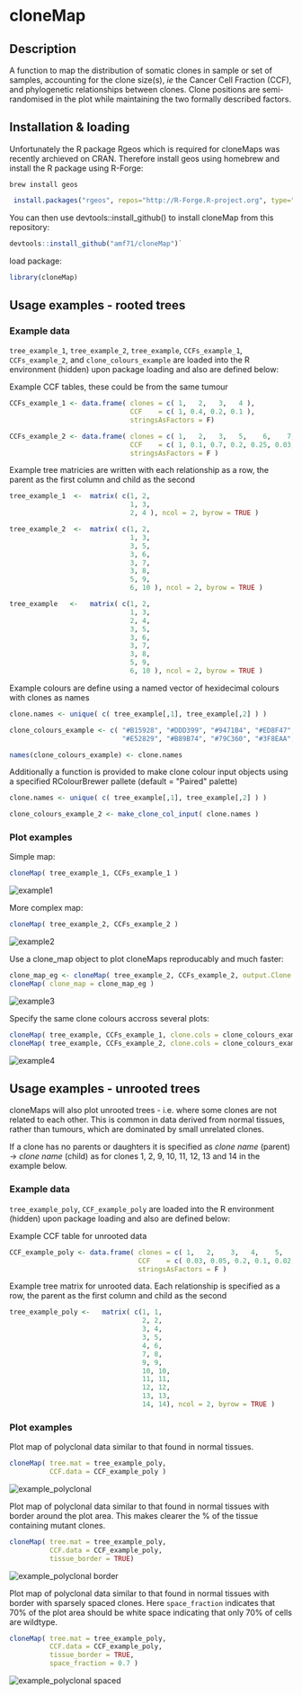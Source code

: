 
# cloneMap


## Description

A function to map the distribution of somatic clones in sample or set of samples, accounting for the clone size(s), *ie* the Cancer Cell Fraction (CCF), and phylogenetic relationships between clones. Clone positions are semi-randomised in the plot while maintaining the two formally described factors.  


## Installation & loading

Unfortunately the R package Rgeos which is required for cloneMaps was recently archieved on CRAN. Therefore install geos using homebrew and install the R package using R-Forge:

```
brew install geos
```
```R
 install.packages("rgeos", repos="http://R-Forge.R-project.org", type="source”)
```

You can then use devtools::install_github() to install cloneMap from this repository:

```R
devtools::install_github("amf71/cloneMap")`
```

load package:

```R
library(cloneMap)
```

## Usage examples - rooted trees

### Example data

`tree_example_1`, `tree_example_2`, `tree_example`, `CCFs_example_1`, `CCFs_example_2`, and `clone_colours_example` are loaded into the R environment (hidden) upon package loading and also are defined below:


Example CCF tables, these could be from the same tumour

```R
CCFs_example_1 <- data.frame( clones = c( 1,   2,   3,   4 ), 
                              CCF    = c( 1, 0.4, 0.2, 0.1 ), 
                              stringsAsFactors = F)

CCFs_example_2 <- data.frame( clones = c( 1,   2,   3,   5,    6,    7,    8,   9,   10 ), 
                              CCF    = c( 1, 0.1, 0.7, 0.2, 0.25, 0.03, 0.06, 0.1, 0.05 ), 
                              stringsAsFactors = F )
```

Example tree matricies are written with each relationship as a row, the parent as the first column and child as the second    


```R
tree_example_1  <-  matrix( c(1, 2,
                              1, 3,
                              2, 4 ), ncol = 2, byrow = TRUE )

tree_example_2  <-  matrix( c(1, 2,
                              1, 3,
                              3, 5,
                              3, 6,
                              3, 7,
                              3, 8,
                              5, 9, 
                              6, 10 ), ncol = 2, byrow = TRUE )

tree_example   <-   matrix( c(1, 2,
                              1, 3,
                              2, 4,
                              3, 5,
                              3, 6,
                              3, 7,
                              3, 8,
                              5, 9, 
                              6, 10 ), ncol = 2, byrow = TRUE )
``` 


Example colours are define using a named vector of hexidecimal colours with clones as names


```R
clone.names <- unique( c( tree_example[,1], tree_example[,2] ) )

clone_colours_example <- c( "#B15928", "#DDD399", "#9471B4", "#ED8F47", "#FDB762", 
                            "#E52829", "#B89B74", "#79C360", "#3F8EAA", "#A6CEE3" ) 

names(clone_colours_example) <- clone.names
```

Additionally a function is provided to make clone colour input objects using a specified RColourBrewer pallete (default = "Paired" palette)

```R
clone.names <- unique( c( tree_example[,1], tree_example[,2] ) )

clone_colours_example_2 <- make_clone_col_input( clone.names )
```

### Plot examples


Simple map:

```R
cloneMap( tree_example_1, CCFs_example_1 )
```

![example1](data-raw/example_outputs/example_1.png)

More complex map:

```R
cloneMap( tree_example_2, CCFs_example_2 )
```

![example2](data-raw/example_outputs/example_2.png)


Use a clone_map object to  plot cloneMaps reproducably and much faster:
 
```R
clone_map_eg <- cloneMap( tree_example_2, CCFs_example_2, output.Clone.map.obj = TRUE, plot.data = FALSE )
cloneMap( clone_map = clone_map_eg )
```

![example3](data-raw/example_outputs/example_3.png)


Specify the same clone colours accross several plots:
 
```R
cloneMap( tree_example, CCFs_example_1, clone.cols = clone_colours_example )
cloneMap( tree_example, CCFs_example_2, clone.cols = clone_colours_example )
```

![example4](data-raw/example_outputs/example_4.png)


## Usage examples - unrooted trees

cloneMaps will also plot unrooted trees - i.e. where some clones are not related to each other. This
is common in data derived from normal tissues, rather than tumours, which are dominated by small unrelated
clones. 

If a clone has no parents or daughters it is specified as *clone name* (parent) -> *clone name* (child)
as for clones 1, 2, 9, 10, 11, 12, 13 and 14 in the example below. 


### Example data

`tree_example_poly`, `CCF_example_poly` are loaded into the R environment (hidden) upon package loading and also are defined below:

Example CCF table for unrooted data

```R
CCF_example_poly <- data.frame( clones = c( 1,   2,    3,   4,    5,    6,    7,    8,    9,   10,     11,   12,    13,   14 ), 
                                CCF    = c( 0.03, 0.05, 0.2, 0.1, 0.02, 0.05,  0.1,  0.05, 0.1, 0.05, 0.02, 0.02, 0.05, 0.03 ), 
                                stringsAsFactors = F )
```

Example tree matrix for unrooted data. Each relationship is specified as a row, the parent as the first column and child as the second    

```R
tree_example_poly <-   matrix( c(1, 1,
                                 2, 2,
                                 3, 4,
                                 3, 5,
                                 4, 6,
                                 7, 8,
                                 9, 9,
                                 10, 10,
                                 11, 11,
                                 12, 12,
                                 13, 13,
                                 14, 14), ncol = 2, byrow = TRUE )

``` 

### Plot examples


Plot map of polyclonal data similar to that found in normal tissues.

```R
cloneMap( tree.mat = tree_example_poly, 
          CCF.data = CCF_example_poly )
```
          
![example_polyclonal](data-raw/example_outputs/example_polyclonal.png)


Plot map of polyclonal data similar to that found in normal tissues with border around
the plot area. This makes clearer the % of the tissue containing mutant clones. 

```R
cloneMap( tree.mat = tree_example_poly, 
          CCF.data = CCF_example_poly,
          tissue_border = TRUE)
```

![example_polyclonal border](data-raw/example_outputs/example_polyclonal_border.png)


Plot map of polyclonal data similar to that found in normal tissues with border with sparsely 
spaced clones. Here `space_fraction` indicates that 70% of the plot area should be white space
indicating that only 70% of cells are wildtype. 

```R
cloneMap( tree.mat = tree_example_poly, 
          CCF.data = CCF_example_poly,
          tissue_border = TRUE,
          space_fraction = 0.7 )
```
       
![example_polyclonal spaced](data-raw/example_outputs/example_polyclonal_spaced.png)



